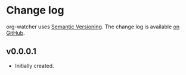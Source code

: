 # Change log

org-watcher uses [Semantic Versioning][1].
The change log is available [on GitHub][2].

[1]: http://semver.org/spec/v2.0.0.html
[2]: https://github.com/githubuser/org-watcher/releases

## v0.0.0.1

* Initially created.
